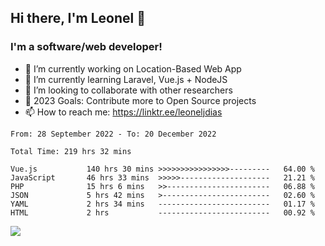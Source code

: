 ## Hi there, I'm Leonel 👋

### I'm a software/web developer!
- 🔭 I’m currently working on Location-Based Web App
- 🌱 I’m currently learning Laravel, Vue.js + NodeJS
- 👯 I’m looking to collaborate with other researchers
- 🥅 2023 Goals: Contribute more to Open Source projects
- 📫 How to reach me: https://linktr.ee/leoneljdias

<!--START_SECTION:waka-->

```text
From: 28 September 2022 - To: 20 December 2022

Total Time: 219 hrs 32 mins

Vue.js           140 hrs 30 mins >>>>>>>>>>>>>>>>---------   64.00 %
JavaScript       46 hrs 33 mins  >>>>>--------------------   21.21 %
PHP              15 hrs 6 mins   >>-----------------------   06.88 %
JSON             5 hrs 42 mins   >------------------------   02.60 %
YAML             2 hrs 34 mins   -------------------------   01.17 %
HTML             2 hrs           -------------------------   00.92 %
```

<!--END_SECTION:waka-->

![](https://komarev.com/ghpvc/?username=leoneljdias&color=blue&style=flat-square)
